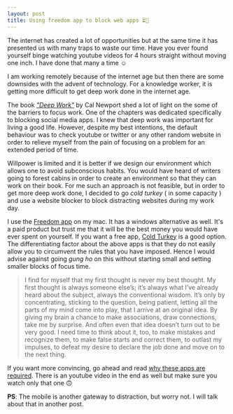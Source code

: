 ```yaml
---
layout: post
title: Using freedom app to block web apps ⏳🚫
---
```

The internet has created a lot of opportunities but at the same time it has presented us with many traps to waste our time. Have you ever found yourself binge watching youtube videos for 4 hours straight without moving one inch. I have done that many a time ☺️

I am working remotely because of the internet age but then there are some downsides with the advent of technology. For a knowledge worker, it is getting more difficult to get deep work done in the internet age.

The book [*"Deep Work"*](https://www.amazon.in/Deep-Work-Focused-Success-Distracted/dp/0349413681/) by Cal Newport shed a lot of light on the some of the barriers to focus work. One of the chapters was dedicated specifically to blocking social media apps. I knew that deep work was important for living a good life. However, despite my best intentions, the default behaviour was to check youtube or twitter or any other random website in order to relieve myself from the pain of focusing on a problem for an extended period of time.

Willpower is limited and it is better if we design our environment which allows one to avoid subconscious habits. You would have heard of writers going to forest cabins in order to create an environment so that they can work on their book. For me such an approach is not feasible, but in order to get more deep work done, I decided to go *cold turkey* ( in some capacity ) and use a website blocker to block distracting websites during my work day.

I use the [Freedom app](https://freedom.to) on my mac. It has a windows alternative as well. It's a paid product but trust me that it will be the best money you would have ever spent on yourself. If you want a free app, [Cold Turkey](https://getcoldturkey.com) is a good option. The differentiating factor about the above apps is that they do not easily allow you to circumvent the rules that you have imposed. Hence I would advise against going _gung ho_ on this without starting small and setting smaller blocks of focus time.

> I find for myself that my first thought is never my best thought. My first thought is always someone else’s; it’s always what I’ve already heard about the subject, always the conventional wisdom. It’s only by concentrating, sticking to the question, being patient, letting all the parts of my mind come into play, that I arrive at an original idea. By giving my brain a chance to make associations, draw connections, take me by surprise. And often even that idea doesn’t turn out to be very good. I need time to think about it, too, to make mistakes and recognize them, to make false starts and correct them, to outlast my impulses, to defeat my desire to declare the job done and move on to the next thing.

If you want more convincing, go ahead and read [why these apps are required](https://freedom.to/why). There is an youtube video in the end as well but make sure you watch only that one 🙃

**PS**: The mobile is another gateway to distraction, but worry not. I will talk about that in another post.

